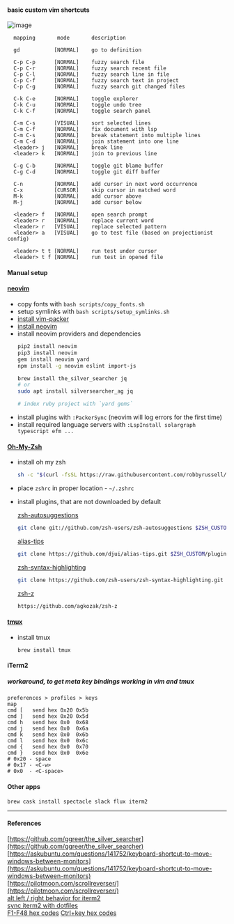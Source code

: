 #### basic custom vim shortcuts
![image](https://user-images.githubusercontent.com/12910127/133265699-e045686c-1f9a-4b0e-a155-d3f26913843a.png)

```
  mapping       mode       description

  gd           [NORMAL]    go to definition

  C-p C-p      [NORMAL]    fuzzy search file
  C-p C-r      [NORMAL]    fuzzy search recent file
  C-p C-l      [NORMAL]    fuzzy search line in file
  C-p C-f      [NORMAL]    fuzzy search text in project
  C-p C-g      [NORMAL]    fuzzy search git changed files

  C-k C-e      [NORMAL]    toggle explorer
  C-k C-u      [NORMAL]    toggle undo tree
  C-k C-f      [NORMAL]    toggle search panel

  C-m C-s      [VISUAL]    sort selected lines
  C-m C-f      [NORMAL]    fix document with lsp
  C-m C-s      [NORMAL]    break statement into multiple lines
  C-m C-d      [NORMAL]    join statement into one line
  <leader> j   [NORMAL]    break line
  <leader> k   [NORMAL]    join to previous line

  C-g C-b      [NORMAL]    toggle git blame buffer
  C-g C-d      [NORMAL]    toggle git diff buffer

  C-n          [NORMAL]    add cursor in next word occurrence
  C-x          [CURSOR]    skip cursor in matched word
  M-k          [NORMAL]    add cursor above
  M-j          [NORMAL]    add cursor below

  <leader> f   [NORMAL]    open search prompt
  <leader> r   [NORMAL]    replace current word
  <leader> r   [VISUAL]    replace selected pattern
  <leader> a   [VISUAL]    go to test file (based on projectionist config)

  <leader> t t [NORMAL]    run test under cursor
  <leader> t f [NORMAL]    run test in opened file
```

#### Manual setup
#### [neovim](https://github.com/neovim/neovim)
- copy fonts with `bash scripts/copy_fonts.sh`
- setup symlinks with `bash scripts/setup_symlinks.sh`
- [install vim-packer](https://github.com/wbthomason/packer.nvim)
- [install neovim](https://github.com/neovim/neovim/wiki/Installing-Neovim)
- install neovim providers and dependencies
  ``` bash
  pip2 install neovim
  pip3 install neovim
  gem install neovim yard
  npm install -g neovim eslint import-js

  brew install the_silver_searcher jq
  # or
  sudo apt install silversearcher_ag jq

  # index ruby project with `yard gems`
  ```
- install plugins with `:PackerSync` (neovim will log errors for the first time)
- install required language servers with `:LspInstall solargraph typescript efm ...`

#### [Oh-My-Zsh](https://github.com/robbyrussell/oh-my-zsh)
- install oh my zsh
  ``` bash
  sh -c "$(curl -fsSL https://raw.githubusercontent.com/robbyrussell/oh-my-zsh/master/tools/install.sh)"
  ```
- place `zshrc` in proper location - `~/.zshrc`
- install plugins, that are not downloaded by default

  [zsh-autosuggestions](https://github.com/zsh-users/zsh-autosuggestions)
  
  ``` bash
  git clone git://github.com/zsh-users/zsh-autosuggestions $ZSH_CUSTOM/plugins/zsh-autosuggestions
  ```
  
  [alias-tips](https://github.com/djui/alias-tips)
  
  ``` bash
  git clone https://github.com/djui/alias-tips.git $ZSH_CUSTOM/plugins/alias-tips
  ```
  
  [zsh-syntax-highlighting](https://github.com/zsh-users/zsh-syntax-highlighting)
  
  ``` bash
  git clone https://github.com/zsh-users/zsh-syntax-highlighting.git ${ZSH_CUSTOM:-~/.oh-my-zsh/custom}/plugins/zsh-syntax-highlighting
  ```

  [zsh-z](https://github.com/agkozak/zsh-z)

  ``` bash
  https://github.com/agkozak/zsh-z
  ```
  
#### [tmux](https://github.com/tmux/tmux/wiki)
- install tmux
  ```
  brew install tmux
  ```


#### iTerm2
##### workaround, to get meta key bindings working in vim and tmux

```
preferences > profiles > keys
map
cmd [	send hex 0x20 0x5b
cmd ]	send hex 0x20 0x5d
cmd h	send hex 0x0  0x68
cmd j	send hex 0x0  0x6a
cmd k	send hex 0x0  0x6b
cmd l	send hex 0x0  0x6c
cmd {	send hex 0x0  0x70
cmd }	send hex 0x0  0x6e
# 0x20 - space
# 0x17 - <C-w>
# 0x0  - <C-space>
```

#### Other apps
```
brew cask install spectacle slack flux iterm2
```

---

#### References

[https://github.com/ggreer/the_silver_searcher](https://github.com/ggreer/the_silver_searcher)  
[https://askubuntu.com/questions/141752/keyboard-shortcut-to-move-windows-between-monitors](https://askubuntu.com/questions/141752/keyboard-shortcut-to-move-windows-between-monitors)  
[https://pilotmoon.com/scrollreverser/](https://pilotmoon.com/scrollreverser/)  
[alt left / right behavior for iterm2](https://apple.stackexchange.com/questions/136928/using-alt-cmd-right-left-arrow-in-iterm)  
[sync iterm2 with dotfiles](http://stratus3d.com/blog/2015/02/28/sync-iterm2-profile-with-dotfiles-repository/)  
[F1-F48 hex codes](http://aperiodic.net/phil/archives/Geekery/term-function-keys.html)
[Ctrl+key hex codes](http://www.physics.udel.edu/~watson/scen103/ascii.html)
